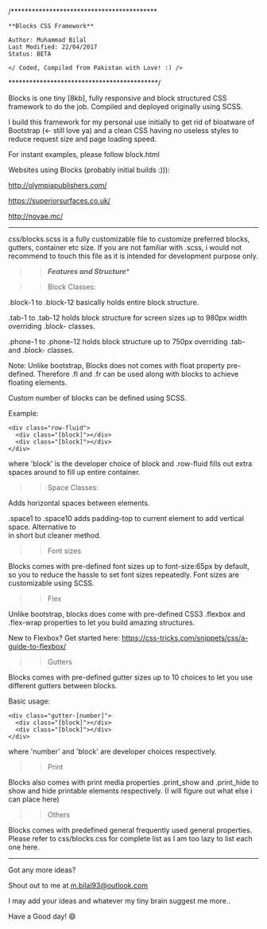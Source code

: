 /******************************************

    **Blocks CSS Framework**

    Author: Muhammad Bilal
    Last Modified: 22/04/2017
    Status: BETA

    </ Coded, Compiled from Pakistan with Love! :) />

*******************************************/

Blocks is one tiny [8kb], fully responsive and block structured CSS framework to do the job. Compiled and deployed originally using SCSS.

I build this framework for my personal use initially to get rid of bloatware of Bootstrap (<- still love ya) and a clean CSS having no useless styles to reduce request size and page loading speed.

For instant examples, please follow block.html

Websites using Blocks (probably initial builds :))):

 http://olympiapublishers.com/
 
 https://superiorsurfaces.co.uk/
 
 http://novae.mc/

********************************************************************

css/blocks.scss is a fully customizable file to customize preferred blocks, gutters, container etc size. If you are not familiar with .scss, i would not recommend to touch this file as it is intended for development purpose only.

>>*****Features and Structure******

>>Block Classes:

.block-1 to .block-12 basically holds entire block structure.

.tab-1 to .tab-12 holds block structure for screen sizes up to 980px width overriding .block- classes.

.phone-1 to .phone-12 holds block structure up to 750px overriding .tab- and .block- classes.

Note: Unlike bootstrap, Blocks does not comes with float property pre-defined. Therefore .fl and .fr can be used along with blocks to achieve floating elements.

Custom number of blocks can be defined using SCSS.

Example:
```
<div class="row-fluid">
  <div class="[block]"></div>
  <div class="[block]"></div>
</div>
```
where 'block' is the developer choice of block and .row-fluid fills out extra spaces around to fill up entire container.

>>Space Classes:

Adds horizontal spaces between elements.

.space1 to .space10 adds padding-top to current element to add vertical space. Alternative to <br> in short but cleaner method.

>>Font sizes

Blocks comes with pre-defined font sizes up to font-size:65px by default, so you to reduce the hassle to set font sizes repeatedly.
Font sizes are customizable using SCSS.

>>Flex

Unlike bootstrap, blocks does come with pre-defined CSS3 .flexbox and .flex-wrap properties to let you build amazing structures.

New to Flexbox? Get started here: https://css-tricks.com/snippets/css/a-guide-to-flexbox/

>>Gutters

Blocks comes with pre-defined gutter sizes up to 10 choices to let you use different gutters between blocks.

Basic usage:

```
<div class="gutter-[number]">
  <div class="[block]"></div>
  <div class="[block]"></div>
</div>
```

where 'number' and 'block' are developer choices respectively.

>>Print

Blocks also comes with print media properties .print_show and .print_hide to show and hide printable elements respectively.
(I will figure out what else i can place here)

>>Others

Blocks comes with predefined general frequently used general properties. Please refer to css/blocks.css for complete list as I am too lazy to list each one here.

**********************************************************************************************************************

Got any more ideas?

Shout out to me at m.bilal93@outlook.com 

I may add your ideas and whatever my tiny brain suggest me more..

Have a Good day!  :smile:
